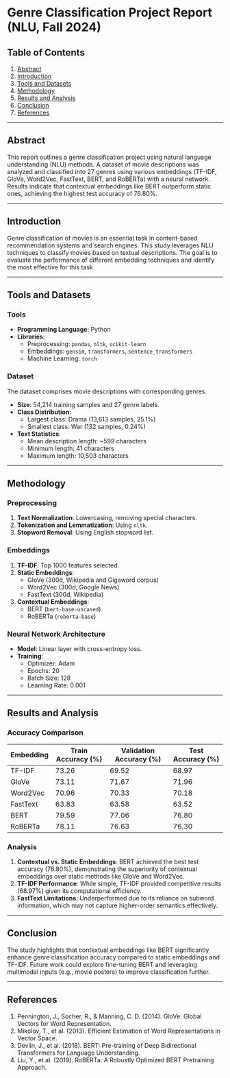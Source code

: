 # Genre Classification Project Report (NLU, Fall 2024)


## Table of Contents
1. [Abstract](#abstract)
2. [Introduction](#introduction)
3. [Tools and Datasets](#tools-and-datasets)
4. [Methodology](#methodology)
5. [Results and Analysis](#results-and-analysis)
6. [Conclusion](#conclusion)
7. [References](#references)

---

## Abstract
This report outlines a genre classification project using natural language understanding (NLU) methods. A dataset of movie descriptions was analyzed and classified into 27 genres using various embeddings (TF-IDF, GloVe, Word2Vec, FastText, BERT, and RoBERTa) with a neural network. Results indicate that contextual embeddings like BERT outperform static ones, achieving the highest test accuracy of 76.80%. 

---

## Introduction
Genre classification of movies is an essential task in content-based recommendation systems and search engines. This study leverages NLU techniques to classify movies based on textual descriptions. The goal is to evaluate the performance of different embedding techniques and identify the most effective for this task.

---

## Tools and Datasets

### Tools
- **Programming Language**: Python
- **Libraries**: 
  - Preprocessing: `pandas`, `nltk`, `scikit-learn`
  - Embeddings: `gensim`, `transformers`, `sentence_transformers`
  - Machine Learning: `torch`

### Dataset
The dataset comprises movie descriptions with corresponding genres. 
- **Size**: 54,214 training samples and 27 genre labels.
- **Class Distribution**:
  - Largest class: Drama (13,613 samples, 25.1%)
  - Smallest class: War (132 samples, 0.24%)
- **Text Statistics**:
  - Mean description length: ~599 characters
  - Minimum length: 41 characters
  - Maximum length: 10,503 characters

---

## Methodology

### Preprocessing
1. **Text Normalization**: Lowercasing, removing special characters.
2. **Tokenization and Lemmatization**: Using `nltk`.
3. **Stopword Removal**: Using English stopword list.

### Embeddings
1. **TF-IDF**: Top 1000 features selected.
2. **Static Embeddings**:
   - GloVe (300d, Wikipedia and Gigaword corpus)
   - Word2Vec (300d, Google News)
   - FastText (300d, Wikipedia)
3. **Contextual Embeddings**:
   - BERT (`bert-base-uncased`)
   - RoBERTa (`roberta-base`)

### Neural Network Architecture
- **Model**: Linear layer with cross-entropy loss.
- **Training**: 
  - Optimizer: Adam
  - Epochs: 20
  - Batch Size: 128
  - Learning Rate: 0.001

---

## Results and Analysis

### Accuracy Comparison
| Embedding      | Train Accuracy (%) | Validation Accuracy (%) | Test Accuracy (%) |
|----------------|--------------------|--------------------------|--------------------|
| TF-IDF         | 73.26             | 69.52                   | 68.97             |
| GloVe          | 73.11             | 71.67                   | 71.96             |
| Word2Vec       | 70.96             | 70.33                   | 70.18             |
| FastText       | 63.83             | 63.58                   | 63.52             |
| BERT           | 79.59             | 77.06                   | 76.80             |
| RoBERTa        | 78.11             | 76.63                   | 76.30             |

### Analysis
1. **Contextual vs. Static Embeddings**: BERT achieved the best test accuracy (76.80%), demonstrating the superiority of contextual embeddings over static methods like GloVe and Word2Vec.
2. **TF-IDF Performance**: While simple, TF-IDF provided competitive results (68.97%) given its computational efficiency.
3. **FastText Limitations**: Underperformed due to its reliance on subword information, which may not capture higher-order semantics effectively.

---

## Conclusion
The study highlights that contextual embeddings like BERT significantly enhance genre classification accuracy compared to static embeddings and TF-IDF. Future work could explore fine-tuning BERT and leveraging multimodal inputs (e.g., movie posters) to improve classification further.

---

## References
1. Pennington, J., Socher, R., & Manning, C. D. (2014). GloVe: Global Vectors for Word Representation.
2. Mikolov, T., et al. (2013). Efficient Estimation of Word Representations in Vector Space.
3. Devlin, J., et al. (2018). BERT: Pre-training of Deep Bidirectional Transformers for Language Understanding.
4. Liu, Y., et al. (2019). RoBERTa: A Robustly Optimized BERT Pretraining Approach.

